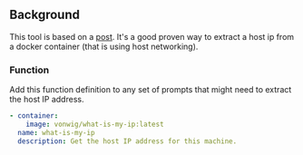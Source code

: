 ## Background

This tool is based on a [post][learn-nix]. It's a good proven way to extract a host ip from a 
docker container (that is using host networking).

### Function

Add this function definition to any set of prompts that might need to extract the host IP address.

```yaml
- container:
    image: vonwig/what-is-my-ip:latest
  name: what-is-my-ip
  description: Get the host IP address for this machine.
```

[learn-nix]:https://fzakaria.com/2024/07/05/learn-nix-the-fun-way.html


